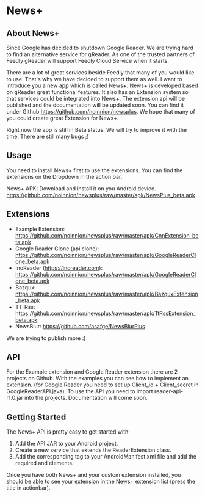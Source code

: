 News+
====================

About News+
-----------

Since Google has decided to shutdown Google Reader. We are trying hard to find an alternative service for gReader.
As one of the trusted partners of Feedly gReader will support Feedly Cloud Service when it starts.

There are a lot of great services beside Feedly that many of you would like to use. That's why we have decided to support them as well. I want to introduce you a new app which is called News+. News+ is developed based on gReader great functional features. It also has an Extension system so that services could be integrated into News+. The extension api will be published and the documentation will be updated soon. You can find it under Github https://github.com/noinnion/newsplus. We hope that many of you could create great Extension for News+. 

Right now the app is still in Beta status. We will try to improve it with the time. There are still many bugs ;)

Usage
------
You need to install News+ first to use the extensions. You can find the extensions on the Dropdown in the action bar.

News+ APK: Download and install it on you Android device.
https://github.com/noinnion/newsplus/raw/master/apk/NewsPlus_beta.apk

Extensions
----------

* Example Extension: https://github.com/noinnion/newsplus/raw/master/apk/CnnExtension_beta.apk
* Google Reader Clone (api clone): https://github.com/noinnion/newsplus/raw/master/apk/GoogleReaderClone_beta.apk
* InoReader (https://inoreader.com): https://github.com/noinnion/newsplus/raw/master/apk/GoogleReaderClone_beta.apk 
* Bazqux: https://github.com/noinnion/newsplus/raw/master/apk/BazquxExtension_beta.apk
* TT-Rss: https://github.com/noinnion/newsplus/raw/master/apk/TtRssExtension_beta.apk
* NewsBlur: https://github.com/asafge/NewsBlurPlus

We are trying to publish more :)

API
---
For the Example extension and Google Reader extension there are 2 projects on Github. With the examples you can see how to implement an extension. (for Google Reader you need to set up Client_id + Client_secret in GoogleReaderAPI.java). To use the API you need to import reader-api-r1.0.jar into the projects. Documentation will come soon.

Getting Started
---------------
The News+ API is pretty easy to get started with:

1. Add the API JAR to your Android project.
2. Create a new service that extends the ReaderExtension class.
3. Add the corresponding <service> tag to your AndroidManifest.xml file and add the required <intent-filter> and <meta-data> elements.

Once you have both News+ and your custom extension installed, you should be able to see your extension in the News+ extension list (press the title in actionbar).




